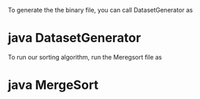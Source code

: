 To generate the the binary file, you can call DatasetGenerator as
# java DatasetGenerator <number of entries>

To run our sorting algorithm, run the Meregsort file as
# java MergeSort <number of threads>
